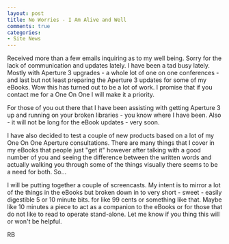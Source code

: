 ```yaml
---
layout: post
title: No Worries - I Am Alive and Well
comments: true
categories:
- Site News
---
```

Received more than a few emails inquiring as to my well being. Sorry for the lack of communication and updates lately. I have been a tad busy lately. Mostly with Aperture 3 upgrades - a whole lot of one on one conferences - and last but not least preparing the Aperture 3 updates for some of my eBooks. Wow this has turned out to be a lot of work. I promise that if you contact me for a One On One I will make it a priority.

For those of you out there that I have been assisting with getting Aperture 3 up and running on your broken libraries - you know where I have been. Also - it will not be long for the eBook updates - very soon.

I have also decided to test a couple of new products based on a lot of my One On One Aperture consultations. There are many things that I cover in my eBooks that people just "get it" however after talking with a good number of you and seeing the difference between the written words and actually walking you through some of the things visually there seems to be a need for both. So...

I will be putting together a couple of screencasts. My intent is to mirror a lot of the things in the eBooks but broken down in to very short - sweet - easily digestible 5 or 10 minute bits. for like 99 cents or something like that. Maybe like 10 minutes a piece to act as a companion to the eBooks or for those that do not like to read to operate stand-alone. Let me know if you thing this will or won't be helpful.

RB
